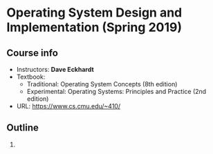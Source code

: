 # Operating System Design and Implementation (Spring 2019)

## Course info

- Instructors: **Dave Eckhardt**
- Textbook: 
    - Traditional: Operating System Concepts (8th edition)
    - Experimental: Operating Systems: Principles and Practice (2nd edition)
- URL: https://www.cs.cmu.edu/~410/

## Outline

1. 
